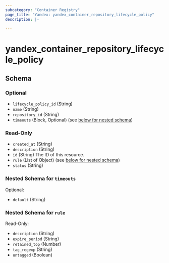 ```yaml
---
subcategory: "Container Registry"
page_title: "Yandex: yandex_container_repository_lifecycle_policy"
description: |-
  
---
```


# yandex_container_repository_lifecycle_policy

<!-- schema generated by tfplugindocs -->
## Schema

### Optional

- `lifecycle_policy_id` (String)
- `name` (String)
- `repository_id` (String)
- `timeouts` (Block, Optional) (see [below for nested schema](#nestedblock--timeouts))

### Read-Only

- `created_at` (String)
- `description` (String)
- `id` (String) The ID of this resource.
- `rule` (List of Object) (see [below for nested schema](#nestedatt--rule))
- `status` (String)

<a id="nestedblock--timeouts"></a>
### Nested Schema for `timeouts`

Optional:

- `default` (String)


<a id="nestedatt--rule"></a>
### Nested Schema for `rule`

Read-Only:

- `description` (String)
- `expire_period` (String)
- `retained_top` (Number)
- `tag_regexp` (String)
- `untagged` (Boolean)